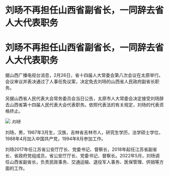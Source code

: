 # 刘旸不再担任山西省副省长，一同辞去省人大代表职务

# 刘旸不再担任山西省副省长，一同辞去省人大代表职务

据山西广播电视台消息，2月26日，省十四届人大常委会第八次会议在太原举行。会议审议并表决通过了人事任免议案，决定免去刘旸的山西省人民政府副省长职务。

另据山西省人民代表大会常务委员会当日公告，太原市人大常委会决定接受刘旸辞去山西省第十四届人民代表大会代表职务。依照代表法的有关规定，刘旸的代表资格终止。

![](https://inews.gtimg.com/om_bt/O3WnxzmzBP-1DyQx0FQQJMUzlsW4iNbB7DLUUs1E7-ewAAA/1000)
_刘旸_

刘旸，男，1967年3月生，汉族，吉林省吉林市人，研究生学历，法学硕士学位，1988年4月加入中国共产党，1994年8月参加工作。

刘旸2017年任江苏省公安厅厅长、党委书记、督察长，2018年起任江苏省副省长、省政府党组成员，省公安厅厅长、党委书记、督察长。2022年5月，刘旸调任山西省副省长，负责民政事务、交通运输、退役军人事务、医保管理、供销等方面的工作。

